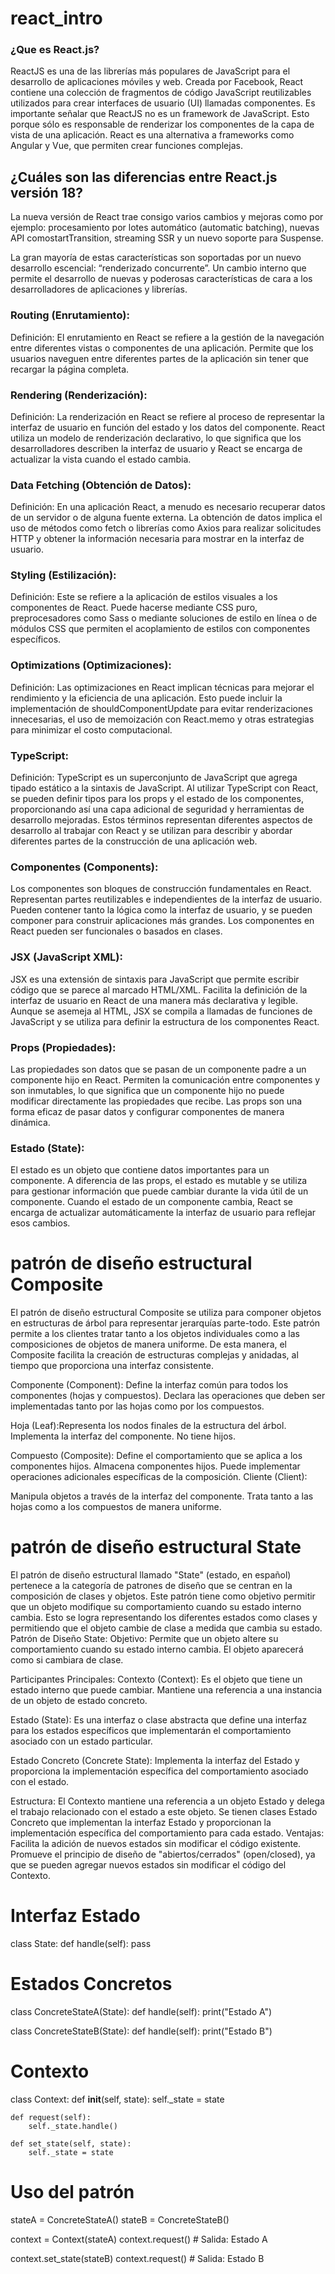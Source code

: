 # react_intro

### ¿Que es React.js?
ReactJS es una de las librerías más populares de JavaScript para el desarrollo de aplicaciones móviles y web. Creada por Facebook, React contiene una colección de fragmentos de código JavaScript reutilizables utilizados para crear interfaces de usuario (UI) llamadas componentes.
Es importante señalar que ReactJS no es un framework de JavaScript. Esto porque sólo es responsable de renderizar los componentes de la capa de vista de una aplicación. React es una alternativa a frameworks como Angular y Vue, que permiten crear funciones complejas.

## ¿Cuáles son las diferencias entre React.js versión 18?
La nueva versión de React trae consigo varios cambios y mejoras como por ejemplo: procesamiento por lotes automático (automatic batching), nuevas API comostartTransition, streaming SSR y un nuevo soporte para Suspense.

La gran mayoría de estas características son soportadas por un nuevo desarrollo escencial: “renderizado concurrente”. Un cambio interno que permite el desarrollo de nuevas y poderosas características de cara a los desarrolladores de aplicaciones y librerías.

### Routing (Enrutamiento):
Definición: El enrutamiento en React se refiere a la gestión de la navegación entre diferentes vistas o componentes de una aplicación. Permite que los usuarios naveguen entre diferentes partes de la aplicación sin tener que recargar la página completa.

### Rendering (Renderización):
Definición: La renderización en React se refiere al proceso de representar la interfaz de usuario en función del estado y los datos del componente. React utiliza un modelo de renderización declarativo, lo que significa que los desarrolladores describen la interfaz de usuario y React se encarga de actualizar la vista cuando el estado cambia.

### Data Fetching (Obtención de Datos):
Definición: En una aplicación React, a menudo es necesario recuperar datos de un servidor o de alguna fuente externa. La obtención de datos implica el uso de métodos como fetch o librerías como Axios para realizar solicitudes HTTP y obtener la información necesaria para mostrar en la interfaz de usuario.

### Styling (Estilización):
Definición: Este se refiere a la aplicación de estilos visuales a los componentes de React. Puede hacerse mediante CSS puro, preprocesadores como Sass o mediante soluciones de estilo en línea o de módulos CSS que permiten el acoplamiento de estilos con componentes específicos.

### Optimizations (Optimizaciones):
Definición: Las optimizaciones en React implican técnicas para mejorar el rendimiento y la eficiencia de una aplicación. Esto puede incluir la implementación de shouldComponentUpdate para evitar renderizaciones innecesarias, el uso de memoización con React.memo y otras estrategias para minimizar el costo computacional.

### TypeScript:
Definición: TypeScript es un superconjunto de JavaScript que agrega tipado estático a la sintaxis de JavaScript. Al utilizar TypeScript con React, se pueden definir tipos para los props y el estado de los componentes, proporcionando así una capa adicional de seguridad y herramientas de desarrollo mejoradas.
Estos términos representan diferentes aspectos de desarrollo al trabajar con React y se utilizan para describir y abordar diferentes partes de la construcción de una aplicación web.

### Componentes (Components):
Los componentes son bloques de construcción fundamentales en React. Representan partes reutilizables e independientes de la interfaz de usuario. Pueden contener tanto la lógica como la interfaz de usuario, y se pueden componer para construir aplicaciones más grandes. Los componentes en React pueden ser funcionales o basados en clases.

### JSX (JavaScript XML):
JSX es una extensión de sintaxis para JavaScript que permite escribir código que se parece al marcado HTML/XML. Facilita la definición de la interfaz de usuario en React de una manera más declarativa y legible. Aunque se asemeja al HTML, JSX se compila a llamadas de funciones de JavaScript y se utiliza para definir la estructura de los componentes React.

### Props (Propiedades):
Las propiedades son datos que se pasan de un componente padre a un componente hijo en React. Permiten la comunicación entre componentes y son inmutables, lo que significa que un componente hijo no puede modificar directamente las propiedades que recibe. Las props son una forma eficaz de pasar datos y configurar componentes de manera dinámica.

### Estado (State):
El estado es un objeto que contiene datos importantes para un componente. A diferencia de las props, el estado es mutable y se utiliza para gestionar información que puede cambiar durante la vida útil de un componente. Cuando el estado de un componente cambia, React se encarga de actualizar automáticamente la interfaz de usuario para reflejar esos cambios.

# patrón de diseño estructural Composite
El patrón de diseño estructural Composite se utiliza para componer objetos en estructuras de árbol para representar jerarquías parte-todo. Este patrón permite a los clientes tratar tanto a los objetos individuales como a las composiciones de objetos de manera uniforme. De esta manera, el Composite facilita la creación de estructuras complejas y anidadas, al tiempo que proporciona una interfaz consistente.

Componente (Component):
Define la interfaz común para todos los componentes (hojas y compuestos).
Declara las operaciones que deben ser implementadas tanto por las hojas como por los compuestos.

Hoja (Leaf):Representa los nodos finales de la estructura del árbol.
Implementa la interfaz del componente.
No tiene hijos.

Compuesto (Composite):
Define el comportamiento que se aplica a los componentes hijos.
Almacena componentes hijos.
Puede implementar operaciones adicionales específicas de la composición.
Cliente (Client):

Manipula objetos a través de la interfaz del componente.
Trata tanto a las hojas como a los compuestos de manera uniforme.

# patrón de diseño estructural State
El patrón de diseño estructural llamado "State" (estado, en español) pertenece a la categoría de patrones de diseño que se centran en la composición de clases y objetos. Este patrón tiene como objetivo permitir que un objeto modifique su comportamiento cuando su estado interno cambia. Esto se logra representando los diferentes estados como clases y permitiendo que el objeto cambie de clase a medida que cambia su estado.
Patrón de Diseño State:
Objetivo:
Permite que un objeto altere su comportamiento cuando su estado interno cambia. El objeto aparecerá como si cambiara de clase.

Participantes Principales:
Contexto (Context): Es el objeto que tiene un estado interno que puede cambiar. Mantiene una referencia a una instancia de un objeto de estado concreto.

Estado (State): Es una interfaz o clase abstracta que define una interfaz para los estados específicos que implementarán el comportamiento asociado con un estado particular.

Estado Concreto (Concrete State): Implementa la interfaz del Estado y proporciona la implementación específica del comportamiento asociado con el estado.

Estructura:
El Contexto mantiene una referencia a un objeto Estado y delega el trabajo relacionado con el estado a este objeto.
Se tienen clases Estado Concreto que implementan la interfaz Estado y proporcionan la implementación específica del comportamiento para cada estado.
Ventajas:
Facilita la adición de nuevos estados sin modificar el código existente.
Promueve el principio de diseño de "abiertos/cerrados" (open/closed), ya que se pueden agregar nuevos estados sin modificar el código del Contexto.
# Interfaz Estado
class State:
    def handle(self):
        pass

# Estados Concretos
class ConcreteStateA(State):
    def handle(self):
        print("Estado A")

class ConcreteStateB(State):
    def handle(self):
        print("Estado B")

# Contexto
class Context:
    def __init__(self, state):
        self._state = state

    def request(self):
        self._state.handle()

    def set_state(self, state):
        self._state = state

# Uso del patrón
stateA = ConcreteStateA()
stateB = ConcreteStateB()

context = Context(stateA)
context.request()  # Salida: Estado A

context.set_state(stateB)
context.request()  # Salida: Estado B




